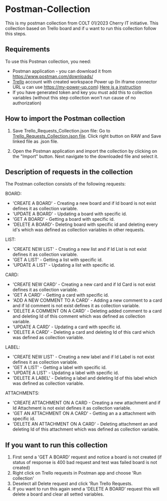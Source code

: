 # Postman-Collection
This is my postman collection from COLT 01/2023 Cherry IT initiative.
This collection based on Trello board and if u want to run this collection follow this steps.

## Requirements

To use this Postman collection, you need:

- Postman application - you can download it from https://www.postman.com/downloads/
- [Trello](https://trello.com/home) account with created workspace Power up (In iframe connector URL u can use https://my-power-up.com) [Here is a instruction](https://developer.atlassian.com/cloud/trello/guides/rest-api/api-introduction/)
- If you have generated token and key you must add this to collection variables (without this step collection won't run cause of no authorization)

## How to import the Postman collection

1. Save Trello_Requests_Collection.json file: Go to [Trello_Requests_Collection.json file](https://github.com/Kurzydlak/Postman-Collection/blob/main/Postman%20Collections/Trello_Requests_Collection.json).
Click right button on RAW and Save linked file as .json file.

2. Open the Postman application and import the collection by clicking on the "Import" button.
Next navigate to the downloaded file and select it.

## Description of requests in the collection

The Postman collection consists of the following requests:

BOARD:

- 'CREATE A BOARD' - Creating a new board and if Id board is not exist defines it as collection variable.
- 'UPDATE A BOARD' - Updating a board with specific id.
- 'GET A BOARD' - Getting a board with specific id.
- 'DELETE A BOARD'- Deleting board with specific id and deleting every id's which was defined as collection variables in other requests.

LIST:

- 'CREATE NEW LIST' - Creating a new list and if Id List is not exist defines it as collection variable.
- 'GET A LIST' - Getting a list with specific id.
- 'UPDATE A LIST' - Updating a list with specific id.

CARD:

- 'CREATE NEW CARD' - Creating a new card and if Id Card is not exist defines it as collection variable.
- 'GET A CARD' - Getting a card with specific id.
- 'ADD A NEW COMMENT TO A CARD' - Adding a new comment to a card and if Id comment is not exist defines it as collection variable.
- 'DELETE A COMMENT ON A CARD' - Deleting added comment to a card and deleting Id of this comment which was defined as collection variable.
- 'UPDATE A CARD' - Updating a card with specific id.
- 'DELETE A CARD' - Deleting a card and deleting Id of this card which was defined as collection variable.

LABEL:

- 'CREATE NEW LIST' - Creating a new label and if Id Label is not exist defines it as collection variable.
- 'GET A LIST' - Getting a label with specific id.
- 'UPDATE A LIST' - Updating a label with specific id.
- 'DELETE A LABEL' - Deleting a label and deleting Id of this label which was defined as collection variable.

ATTACHMENTS:
- 'CREATE ATTACHMENT ON A CARD - Creating a new attachment and if Id Attachment is not exist defines it as collection variable.
- 'GET AN ATTACHMENT ON A CARD' - Getting an a a attachment with specific id.
- 'DELETE AN ATTACHMENT ON A CARD' - Deleting attachment an and deleting Id of this attachment which was defined as collection variable.

## If you want to run this collection

1. First send a 'GET A BOARD' request and notice a board is not created (if status of response is 400 bad request and test was failed board is not created)
2. Right click on Trello requests in Postman app and choose 'Run collection'
3. Deselect all Delete request and click 'Run Trello Requests.
4. If you want to run this again send a 'DELETE A BOARD' request this will delete a board and clear all setted variables.



